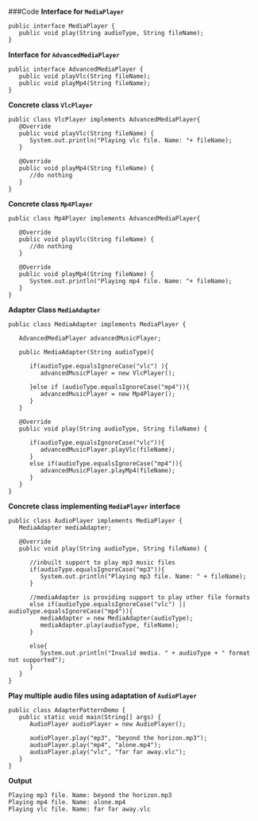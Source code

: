 ###Code
<b>Interface for <code>MediaPlayer</code> </b>
<pre><code>public interface MediaPlayer {
   public void play(String audioType, String fileName);
}</code></pre>

<b>Interface for <code>AdvancedMediaPlayer</code></b>
<pre><code>public interface AdvancedMediaPlayer {	
   public void playVlc(String fileName);
   public void playMp4(String fileName);
}</code></pre>

<b>Concrete class <code>VlcPlayer</code></b> 
<pre><code>public class VlcPlayer implements AdvancedMediaPlayer{
   @Override
   public void playVlc(String fileName) {
      System.out.println("Playing vlc file. Name: "+ fileName);		
   }

   @Override
   public void playMp4(String fileName) {
      //do nothing
   }
}</code></pre>

<b>Concrete class <code>Mp4Player</code></b> 
<pre><code>public class Mp4Player implements AdvancedMediaPlayer{

   @Override
   public void playVlc(String fileName) {
      //do nothing
   }

   @Override
   public void playMp4(String fileName) {
      System.out.println("Playing mp4 file. Name: "+ fileName);		
   }
}</code></pre>

<b>Adapter Class <code>MediaAdapter</code></b>
<pre><code>public class MediaAdapter implements MediaPlayer {

   AdvancedMediaPlayer advancedMusicPlayer;

   public MediaAdapter(String audioType){
   
      if(audioType.equalsIgnoreCase("vlc") ){
         advancedMusicPlayer = new VlcPlayer();			
         
      }else if (audioType.equalsIgnoreCase("mp4")){
         advancedMusicPlayer = new Mp4Player();
      }	
   }

   @Override
   public void play(String audioType, String fileName) {
   
      if(audioType.equalsIgnoreCase("vlc")){
         advancedMusicPlayer.playVlc(fileName);
      }
      else if(audioType.equalsIgnoreCase("mp4")){
         advancedMusicPlayer.playMp4(fileName);
      }
   }
}</code></pre>


<b>Concrete class implementing <code>MediaPlayer</code> interface</b>
<pre><code>public class AudioPlayer implements MediaPlayer {
   MediaAdapter mediaAdapter; 

   @Override
   public void play(String audioType, String fileName) {		

      //inbuilt support to play mp3 music files
      if(audioType.equalsIgnoreCase("mp3")){
         System.out.println("Playing mp3 file. Name: " + fileName);			
      } 
      
      //mediaAdapter is providing support to play other file formats
      else if(audioType.equalsIgnoreCase("vlc") || audioType.equalsIgnoreCase("mp4")){
         mediaAdapter = new MediaAdapter(audioType);
         mediaAdapter.play(audioType, fileName);
      }
      
      else{
         System.out.println("Invalid media. " + audioType + " format not supported");
      }
   }   
}</code></pre>


<b>Play multiple audio files using adaptation of <code>AudioPlayer</code></b>
<pre><code>public class AdapterPatternDemo {
   public static void main(String[] args) {
      AudioPlayer audioPlayer = new AudioPlayer();

      audioPlayer.play("mp3", "beyond the horizon.mp3");
      audioPlayer.play("mp4", "alone.mp4");
      audioPlayer.play("vlc", "far far away.vlc");
   }
}</code></pre>


<b>Output</b>
<pre><code>Playing mp3 file. Name: beyond the horizon.mp3
Playing mp4 file. Name: alone.mp4
Playing vlc file. Name: far far away.vlc</code></pre>
</pre></code>



